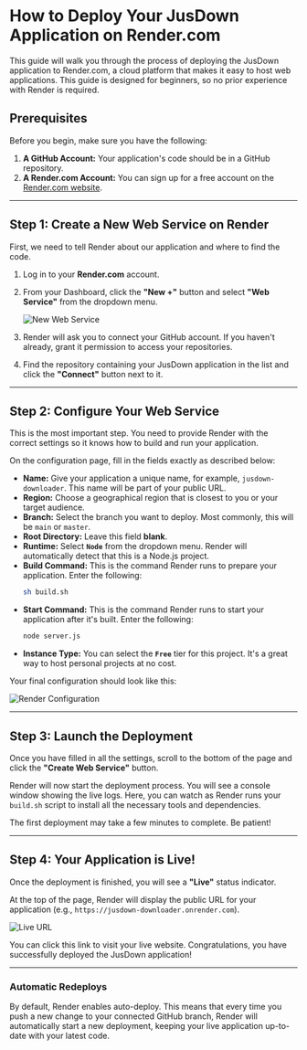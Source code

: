 # How to Deploy Your JusDown Application on Render.com

This guide will walk you through the process of deploying the JusDown application to Render.com, a cloud platform that makes it easy to host web applications. This guide is designed for beginners, so no prior experience with Render is required.

## Prerequisites

Before you begin, make sure you have the following:
1.  **A GitHub Account:** Your application's code should be in a GitHub repository.
2.  **A Render.com Account:** You can sign up for a free account on the [Render.com website](https://render.com/).

---

## Step 1: Create a New Web Service on Render

First, we need to tell Render about our application and where to find the code.

1.  Log in to your **Render.com** account.
2.  From your Dashboard, click the **"New +"** button and select **"Web Service"** from the dropdown menu.

    ![New Web Service](httpss://i.imgur.com/3Z3B8yJ.png)

3.  Render will ask you to connect your GitHub account. If you haven't already, grant it permission to access your repositories.
4.  Find the repository containing your JusDown application in the list and click the **"Connect"** button next to it.

---

## Step 2: Configure Your Web Service

This is the most important step. You need to provide Render with the correct settings so it knows how to build and run your application.

On the configuration page, fill in the fields exactly as described below:

*   **Name:** Give your application a unique name, for example, `jusdown-downloader`. This name will be part of your public URL.
*   **Region:** Choose a geographical region that is closest to you or your target audience.
*   **Branch:** Select the branch you want to deploy. Most commonly, this will be `main` or `master`.
*   **Root Directory:** Leave this field **blank**.
*   **Runtime:** Select **`Node`** from the dropdown menu. Render will automatically detect that this is a Node.js project.
*   **Build Command:** This is the command Render runs to prepare your application. Enter the following:
    ```bash
    sh build.sh
    ```
*   **Start Command:** This is the command Render runs to start your application after it's built. Enter the following:
    ```bash
    node server.js
    ```
*   **Instance Type:** You can select the **`Free`** tier for this project. It's a great way to host personal projects at no cost.

Your final configuration should look like this:

![Render Configuration](httpss://i.imgur.com/0sK8t0D.png)

---

## Step 3: Launch the Deployment

Once you have filled in all the settings, scroll to the bottom of the page and click the **"Create Web Service"** button.

Render will now start the deployment process. You will see a console window showing the live logs. Here, you can watch as Render runs your `build.sh` script to install all the necessary tools and dependencies.

The first deployment may take a few minutes to complete. Be patient!

---

## Step 4: Your Application is Live!

Once the deployment is finished, you will see a **"Live"** status indicator.

At the top of the page, Render will display the public URL for your application (e.g., `https://jusdown-downloader.onrender.com`).

![Live URL](httpss://i.imgur.com/7sL4t1E.png)

You can click this link to visit your live website. Congratulations, you have successfully deployed the JusDown application!

---

### Automatic Redeploys

By default, Render enables auto-deploy. This means that every time you push a new change to your connected GitHub branch, Render will automatically start a new deployment, keeping your live application up-to-date with your latest code.
